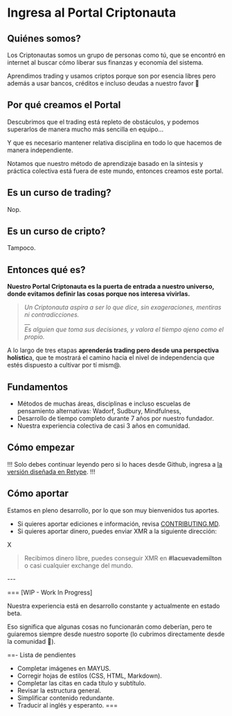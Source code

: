 # Ingresa al Portal Criptonauta

## Quiénes somos?

Los Criptonautas somos un grupo de personas como tú, que se encontró en internet al buscar cómo liberar sus finanzas y economía del sistema.

Aprendimos trading y usamos criptos porque son por esencia libres pero además a usar bancos, créditos e incluso deudas a nuestro favor 🙂

## Por qué creamos el Portal

Descubrimos que el trading está repleto de obstáculos, y podemos superarlos de manera mucho más sencilla en equipo...

Y que es necesario mantener relativa disciplina en todo lo que hacemos de manera independiente.

Notamos que nuestro método de aprendizaje basado en la síntesis y práctica colectiva está fuera de este mundo, entonces creamos este portal.

## Es un curso de trading?

Nop.

## Es un curso de cripto?

Tampoco.

## Entonces qué es?

**Nuestro Portal Criptonauta es la puerta de entrada a nuestro universo, donde evitamos definir las cosas porque nos interesa vivirlas.**

> _Un Criptonauta aspira a ser lo que dice, sin exageraciones, mentiras ni contradicciones._\
> __\
> _Es alguien que toma sus decisiones, y valora el tiempo ajeno como el propio._

A lo largo de tres etapas **aprenderás trading pero desde una perspectiva holístic**a, que te mostrará el camino hacia el nivel de independencia que estés dispuesto a cultivar por tí mism@.

## Fundamentos

* Métodos de muchas áreas, disciplinas e incluso escuelas de pensamiento alternativas: Wadorf, Sudbury, Mindfulness,&#x20;
* Desarrollo de tiempo completo durante 7 años por nuestro fundador.
* Nuestra experiencia colectiva de casi 3 años en comunidad.

## Cómo empezar

!!!
Solo debes continuar leyendo pero si lo haces desde Github, ingresa a [la versión diseñada en Retype](https://trading.criptonautas.co).
!!!

## Cómo aportar

Estamos en pleno desarrollo, por lo que son muy bienvenidos tus aportes.

* Si quieres aportar ediciones e información, revisa [CONTRIBUTING.MD](CONTRIBUTING.md).
* Si quieres aportar dinero, puedes enviar XMR a la siguiente dirección:

X

> Recibimos dinero libre, puedes conseguir XMR en **#lacuevademilton** o casi cualquier exchange del mundo.

\---

\=== \[WIP - Work In Progress]

Nuestra experiencia está en desarrollo constante y actualmente en estado beta.

Eso significa que algunas cosas no funcionarán como deberían, pero te guiaremos siempre desde nuestro soporte (lo cubrimos directamente desde la comunidad 🧡).

\==- Lista de pendientes

* Completar imágenes en MAYUS.
* Corregir hojas de estilos (CSS, HTML, Markdown).
* Completar las citas en cada título y subtítulo.
* Revisar la estructura general.
* Simplificar contenido redundante.
* Traducir al inglés y esperanto. ===
